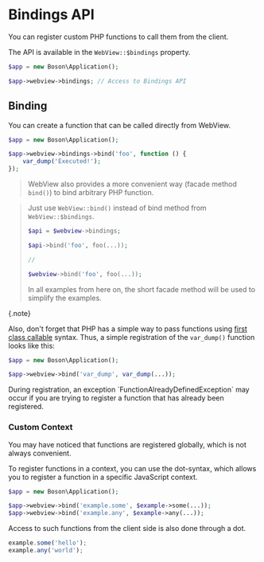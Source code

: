 # Bindings API

You can register custom PHP functions to call them from the client.

The API is available in the `WebView::$bindings` property.

```php
$app = new Boson\Application();

$app->webview->bindings; // Access to Bindings API
```


## Binding

You can create a function that can be called directly from WebView.

```php
$app = new Boson\Application();

$app->webview->bindings->bind('foo', function () { 
    var_dump('Executed!');
});
```

> WebView also provides a more convenient way (facade method `bind()`) 
> to bind arbitrary PHP function.

> Just use `WebView::bind()` instead of bind method
> from `WebView::$bindings`.
> 
> ```php
> $api = $webview->bindings;
> 
> $api->bind('foo', foo(...));
> ```
> 
> ```php
> //
> 
> $webview->bind('foo', foo(...));
> ```
> 
> In all examples from here on, the short facade method will
> be used to simplify the examples.
>
{.note}

Also, don't forget that PHP has a simple way to pass functions using 
[first class callable](https://www.php.net/manual/en/functions.first_class_callable_syntax.php) 
syntax. Thus, a simple registration of the `var_dump()` function looks like this:

```php
$app = new Boson\Application();

$app->webview->bind('var_dump', var_dump(...));
```

<warning>
During registration, an exception `FunctionAlreadyDefinedException` 
may occur if you are trying to register a function that has 
already been registered.
</warning>


### Custom Context

You may have noticed that functions are registered globally, 
which is not always convenient.

To register functions in a context, you can use the dot-syntax, which allows 
you to register a function in a specific JavaScript context.

```php
$app = new Boson\Application();

$app->webview->bind('example.some', $example->some(...));
$app->webview->bind('example.any', $example->any(...));
```

Access to such functions from the client side is also done through a dot.

```javascript
example.some('hello');
example.any('world');
```